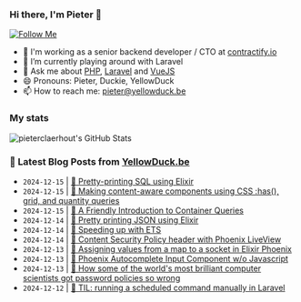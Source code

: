### Hi there, I'm Pieter 👋  
[![Follow Me](https://img.shields.io/github/followers/pieterclaerhout?label=Follow&style=social)](https://github.com/pieterclaerhout)

- 🏢 I'm working as a senior backend developer / CTO at [contractify.io](https://contractify.io)
- 🌱 I’m currently playing around with Laravel
- 💬 Ask me about [PHP](https://php.net), [Laravel](http://laravel.com) and [VueJS](https://vuejs.org)
- 😄 Pronouns: Pieter, Duckie, YellowDuck
- 📫 How to reach me: pieter@yellowduck.be

### My stats

![pieterclaerhout's GitHub Stats](https://github-readme-stats.vercel.app/api?username=pieterclaerhout&show_icons=true&count_private=true&line_height=40)

### 📩 Latest Blog Posts from [YellowDuck.be](https://www.yellowduck.be/)
<!-- BLOG-POST-LIST:START -->
- `2024-12-15` | [🐥 Pretty-printing SQL using Elixir](https://www.yellowduck.be/posts/pretty-printing-sql-using-elixir)  
- `2024-12-15` | [🔗 Making content-aware components using CSS :has&lpar;&rpar;, grid, and quantity queries](https://www.yellowduck.be/posts/making-content-aware-components-using-css-has-grid-and-quantity-queries)  
- `2024-12-15` | [🔗 A Friendly Introduction to Container Queries](https://www.yellowduck.be/posts/a-friendly-introduction-to-container-queries)  
- `2024-12-14` | [🐥 Pretty printing JSON using Elixir](https://www.yellowduck.be/posts/pretty-printing-json-using-elixir)  
- `2024-12-14` | [🔗 Speeding up with ETS](https://www.yellowduck.be/posts/speeding-up-with-ets)  
- `2024-12-14` | [🔗 Content Security Policy header with Phoenix LiveView](https://www.yellowduck.be/posts/dan-schultzer-content-security-policy-header-with-phoenix-liveview)  
- `2024-12-13` | [🐥 Assigning values from a map to a socket in Elixir Phoenix](https://www.yellowduck.be/posts/assigning-values-from-a-map-to-a-socket-in-elixir-phoenix)  
- `2024-12-13` | [🔗 Phoenix Autocomplete Input Component w/o Javascript](https://www.yellowduck.be/posts/autocomplete-input-component-w-o-javascript)  
- `2024-12-13` | [🔗 How some of the world&#39;s most brilliant computer scientists got password policies so wrong](https://www.yellowduck.be/posts/how-some-of-the-worlds-most-brilliant-computer-scientists-got-password-policies-so-wrong)  
- `2024-12-12` | [🐥 TIL: running a scheduled command manually in Laravel](https://www.yellowduck.be/posts/til-running-a-scheduled-command-manually-in-laravel)  

<!-- BLOG-POST-LIST:END -->
